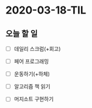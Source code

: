 # 2020-03-18-TIL

## 오늘 할 일

- [ ] 데일리 스크럼(+회고)
- [ ] 페어 프로그래밍
- [ ] 운동하기(+하체)
- [ ] 알고리즘 책 읽기
- [ ] 머지소트 구현하기

